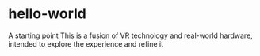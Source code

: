 # hello-world
A starting point
This is a fusion of VR technology and real-world hardware, intended to explore the experience and refine it
